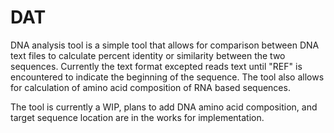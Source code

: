 # DAT

DNA analysis tool is a simple tool that allows for comparison between DNA text files to calculate percent identity or similarity between
the two sequences. Currently the text format excepted reads text until "REF" is encountered to indicate the beginning of the sequence.
The tool also allows for calculation of amino acid composition of RNA based sequences.

The tool is currently a WIP, plans to add DNA amino acid composition, and target sequence location are in the works for implementation.
